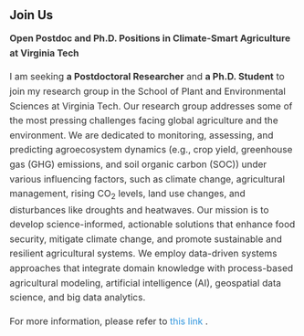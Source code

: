 <h1 id="JoinUs"></h1>

<h2 style="margin: 0px 0px 10px;">Join Us</h2>

<div style="font-size: 16px; line-height: 1.6; color: #333;">
  <p><strong>Open Postdoc and Ph.D. Positions in Climate-Smart Agriculture at Virginia Tech</strong></p>
  <p>
    I am seeking <strong>a Postdoctoral Researcher</strong> and <strong>a Ph.D. Student</strong> to join my research group in the School of Plant and Environmental Sciences at Virginia Tech. Our research group addresses some of the most pressing challenges facing global agriculture and the environment. We are dedicated to monitoring, assessing, and predicting agroecosystem dynamics (e.g., crop yield, greenhouse gas (GHG) emissions, and soil organic carbon (SOC)) under various influencing factors, such as climate change, agricultural management, rising CO<sub>2</sub> levels, land use changes, and disturbances like droughts and heatwaves. Our mission is to develop science-informed, actionable solutions that enhance food security, mitigate climate change, and promote sustainable and resilient agricultural systems. We employ data-driven systems approaches that integrate domain knowledge with process-based agricultural modeling, artificial intelligence (AI), geospatial data science, and big data analytics.
  </p>
  <p>
    For more information, please refer to 
    <a href="https://drive.google.com/file/d/18I8OFa5CPjW6jzNF0jPXt7Ak_y4yt8xy/view?usp=sharing" target="_blank" style="color: #2f95de; text-decoration: none;">
      this link
    </a>.
  </p>
</div>
